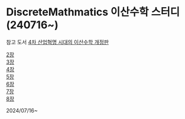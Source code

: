 # DiscreteMathmatics 이산수학 스터디 (240716~)
참고 도서 [4차 산업혁명 시대의 이산수학 개정판](https://www.yes24.com/Product/Goods/74301500)

[2장](https://github.com/handnew04/DiscreteMathmatics/issues/2)\
[3장](https://github.com/handnew04/DiscreteMathmatics/issues/12)\
[4장](https://github.com/handnew04/DiscreteMathmatics/issues/21)\
[5장](https://github.com/handnew04/DiscreteMathmatics/issues/27)\
[6장](https://github.com/handnew04/DiscreteMathmatics/issues/36)\
[7장](https://github.com/handnew04/DiscreteMathmatics/issues/44)\
[8장](https://github.com/handnew04/DiscreteMathmatics/issues/45)


2024/07/16~

